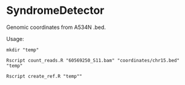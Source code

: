 # SyndromeDetector


Genomic coordinates from A534N .bed.


Usage:

```mkdir "temp"```

```Rscript count_reads.R "60569250_S11.bam" "coordinates/chr15.bed" "temp"```

```Rscript create_ref.R "temp""```
